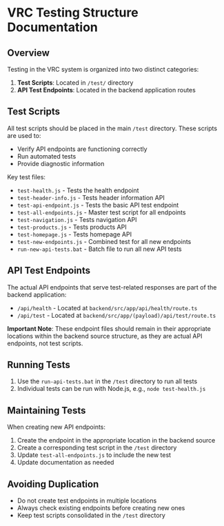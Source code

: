 # VRC Testing Structure Documentation

## Overview

Testing in the VRC system is organized into two distinct categories:

1. **Test Scripts**: Located in `/test/` directory
2. **API Test Endpoints**: Located in the backend application routes

## Test Scripts

All test scripts should be placed in the main `/test` directory. These scripts are used to:
- Verify API endpoints are functioning correctly
- Run automated tests
- Provide diagnostic information

Key test files:
- `test-health.js` - Tests the health endpoint
- `test-header-info.js` - Tests header information API
- `test-api-endpoint.js` - Tests the basic API test endpoint
- `test-all-endpoints.js` - Master test script for all endpoints
- `test-navigation.js` - Tests navigation API
- `test-products.js` - Tests products API
- `test-homepage.js` - Tests homepage API
- `test-new-endpoints.js` - Combined test for all new endpoints
- `run-new-api-tests.bat` - Batch file to run all new API tests

## API Test Endpoints

The actual API endpoints that serve test-related responses are part of the backend application:

- `/api/health` - Located at `backend/src/app/api/health/route.ts`
- `/api/test` - Located at `backend/src/app/(payload)/api/test/route.ts`

**Important Note**: These endpoint files should remain in their appropriate locations within the backend source structure, as they are actual API endpoints, not test scripts.

## Running Tests

1. Use the `run-api-tests.bat` in the `/test` directory to run all tests
2. Individual tests can be run with Node.js, e.g., `node test-health.js`

## Maintaining Tests

When creating new API endpoints:
1. Create the endpoint in the appropriate location in the backend source
2. Create a corresponding test script in the `/test` directory
3. Update `test-all-endpoints.js` to include the new test
4. Update documentation as needed

## Avoiding Duplication

- Do not create test endpoints in multiple locations
- Always check existing endpoints before creating new ones
- Keep test scripts consolidated in the `/test` directory
